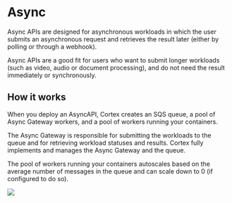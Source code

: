 # Async

Async APIs are designed for asynchronous workloads in which the user submits an asynchronous request and retrieves the result later (either by polling or through a webhook).

Async APIs are a good fit for users who want to submit longer workloads (such as video, audio or document processing), and do not need the result immediately or synchronously.

## How it works

When you deploy an AsyncAPI, Cortex creates an SQS queue, a pool of Async Gateway workers, and a pool of workers running your containers.

The Async Gateway is responsible for submitting the workloads to the queue and for retrieving workload statuses and results. Cortex fully implements and manages the Async Gateway and the queue.

The pool of workers running your containers autoscales based on the average number of messages in the queue and can scale down to 0 (if configured to do so).

![](https://user-images.githubusercontent.com/7456627/111491999-9b67f100-873c-11eb-87f0-effcf4aab01b.png)
